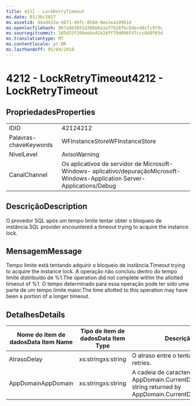 ```yaml
---
title: 4212 - LockRetryTimeout
ms.date: 03/30/2017
ms.assetid: d4ad415a-9871-49fc-85b8-8ee2ea149b1d
ms.openlocfilehash: 9b7a463851d380eba1ef7b28fbc6decd0cfc979c
ms.sourcegitcommit: 3d5d33f384eeba41b2dff79d096f47ccc8d8f03d
ms.translationtype: MT
ms.contentlocale: pt-BR
ms.lasthandoff: 05/04/2018
---
```

# <a name="4212---lockretrytimeout"></a><span data-ttu-id="02ff5-102">4212 - LockRetryTimeout</span><span class="sxs-lookup"><span data-stu-id="02ff5-102">4212 - LockRetryTimeout</span></span>
## <a name="properties"></a><span data-ttu-id="02ff5-103">Propriedades</span><span class="sxs-lookup"><span data-stu-id="02ff5-103">Properties</span></span>  
  
|||  
|-|-|  
|<span data-ttu-id="02ff5-104">ID</span><span class="sxs-lookup"><span data-stu-id="02ff5-104">ID</span></span>|<span data-ttu-id="02ff5-105">4212</span><span class="sxs-lookup"><span data-stu-id="02ff5-105">4212</span></span>|  
|<span data-ttu-id="02ff5-106">Palavras-chave</span><span class="sxs-lookup"><span data-stu-id="02ff5-106">Keywords</span></span>|<span data-ttu-id="02ff5-107">WFInstanceStore</span><span class="sxs-lookup"><span data-stu-id="02ff5-107">WFInstanceStore</span></span>|  
|<span data-ttu-id="02ff5-108">Nível</span><span class="sxs-lookup"><span data-stu-id="02ff5-108">Level</span></span>|<span data-ttu-id="02ff5-109">Aviso</span><span class="sxs-lookup"><span data-stu-id="02ff5-109">Warning</span></span>|  
|<span data-ttu-id="02ff5-110">Canal</span><span class="sxs-lookup"><span data-stu-id="02ff5-110">Channel</span></span>|<span data-ttu-id="02ff5-111">Os aplicativos de servidor de Microsoft-Windows- aplicativo/depuração</span><span class="sxs-lookup"><span data-stu-id="02ff5-111">Microsoft-Windows-Application Server-Applications/Debug</span></span>|  
  
## <a name="description"></a><span data-ttu-id="02ff5-112">Descrição</span><span class="sxs-lookup"><span data-stu-id="02ff5-112">Description</span></span>  
 <span data-ttu-id="02ff5-113">O provedor SQL após um tempo limite tentar obter o bloqueio de instância.</span><span class="sxs-lookup"><span data-stu-id="02ff5-113">SQL provider encountered a timeout trying to acquire the instance lock.</span></span>  
  
## <a name="message"></a><span data-ttu-id="02ff5-114">Mensagem</span><span class="sxs-lookup"><span data-stu-id="02ff5-114">Message</span></span>  
 <span data-ttu-id="02ff5-115">Tempo limite está tentando adquirir o bloqueio de instância.</span><span class="sxs-lookup"><span data-stu-id="02ff5-115">Timeout trying to acquire the instance lock.</span></span>  <span data-ttu-id="02ff5-116">A operação não concluiu dentro do tempo limite distribuído de %1.</span><span class="sxs-lookup"><span data-stu-id="02ff5-116">The operation did not complete within the allotted timeout of %1.</span></span> <span data-ttu-id="02ff5-117">O tempo determinado para essa operação pode ter sido uma parte de um tempo limite maior.</span><span class="sxs-lookup"><span data-stu-id="02ff5-117">The time allotted to this operation may have been a portion of a longer timeout.</span></span>  
  
## <a name="details"></a><span data-ttu-id="02ff5-118">Detalhes</span><span class="sxs-lookup"><span data-stu-id="02ff5-118">Details</span></span>  
  
|<span data-ttu-id="02ff5-119">Nome do item de dados</span><span class="sxs-lookup"><span data-stu-id="02ff5-119">Data Item Name</span></span>|<span data-ttu-id="02ff5-120">Tipo de item de dados</span><span class="sxs-lookup"><span data-stu-id="02ff5-120">Data Item Type</span></span>|<span data-ttu-id="02ff5-121">Descrição</span><span class="sxs-lookup"><span data-stu-id="02ff5-121">Description</span></span>|  
|--------------------|--------------------|-----------------|  
|<span data-ttu-id="02ff5-122">Atraso</span><span class="sxs-lookup"><span data-stu-id="02ff5-122">Delay</span></span>|<span data-ttu-id="02ff5-123">xs:string</span><span class="sxs-lookup"><span data-stu-id="02ff5-123">xs:string</span></span>|<span data-ttu-id="02ff5-124">O atraso entre o tenta.</span><span class="sxs-lookup"><span data-stu-id="02ff5-124">The delay between retries.</span></span>|  
|<span data-ttu-id="02ff5-125">AppDomain</span><span class="sxs-lookup"><span data-stu-id="02ff5-125">AppDomain</span></span>|<span data-ttu-id="02ff5-126">xs:string</span><span class="sxs-lookup"><span data-stu-id="02ff5-126">xs:string</span></span>|<span data-ttu-id="02ff5-127">A cadeia de caracteres retornada por AppDomain.CurrentDomain.FriendlyName.</span><span class="sxs-lookup"><span data-stu-id="02ff5-127">The string returned by AppDomain.CurrentDomain.FriendlyName.</span></span>|

